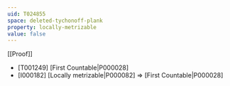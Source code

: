 ```yaml
---
uid: T024855
space: deleted-tychonoff-plank
property: locally-metrizable
value: false
---
```

[[Proof]]

* [T001249] [First Countable|P000028]
* [I000182] [Locally metrizable|P000082] => [First Countable|P000028]

